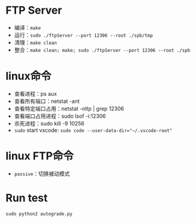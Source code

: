 # FTP Server

- 编译：`make`
- 运行：`sudo ./ftpServer --port 12306 --root ./spb/tmp`
- 清理：`make clean`
- 整合：`make clean; make; sudo ./ftpServer --port 12306 --root ./spb`

# linux命令

- 查看进程：ps aux
- 查看所有端口：netstat -ant
- 查看特定端口占用：netstat -nltp | grep 12306
- 查看端口占用进程：sudo lsof -i:12306
- 杀死进程：sudo kill -9 10256
- `sudo` start vscode: `sudo code --user-data-dir="~/.vscode-root"`

# linux FTP命令

- `passive`：切换被动模式

# Run test

```python
sudo python2 autograde.py
```